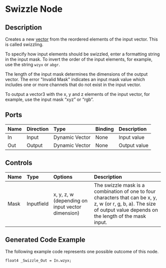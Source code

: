# Swizzle Node

## Description

Creates a new [vector](https://docs.unity3d.com/Manual/VectorCookbook.html) from the reordered elements of the input vector. This is called swizzling.

To specify how input elements should be swizzled, enter a formatting string in the input mask.
To invert the order of the input elements, for example, use the string <code>wzyx</code> or <code>abgr</code>.

The length of the input mask determines the dimensions of the output vector. The error "Invalid Mask" indicates an input mask value which includes one or more channels that do not exist in the input vector.

To output a vector3 with the x, y and z elements of the input vector, for example, use the input mask “xyz” or “rgb”.


## Ports

| Name        | Direction           | Type  | Binding | Description |
|:------------ |:-------------|:-----|:---|:---|
| In      | Input | Dynamic Vector | None | Input value |
| Out | Output      |    Dynamic Vector | None | Output value |

## Controls

| Name        | Type           | Options  | Description |
|:------------ |:-------------|:-----|:---|
| Mask     | Inputfield | x, y, z, w (depending on input vector dimension) | The swizzle mask is a combination of one to four characters that can be x, y, z, w (or r, g, b, a). The size of output value depends on the length of the mask input.|


## Generated Code Example

The following example code represents one possible outcome of this node.

```
float4 _Swizzle_Out = In.wzyx;
